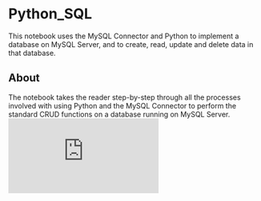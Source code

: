 # Python_SQL
This notebook uses the MySQL Connector and Python to implement a database on MySQL Server, and to create, read, update and delete data in that database.
## About
The notebook takes the reader step-by-step through all the processes involved with using Python and the MySQL Connector to perform the standard CRUD functions on a database running on MySQL Server.
![ERD.pdf](https://github.com/jessicahoganma/Python_SQL/files/8308426/ERD.pdf)
